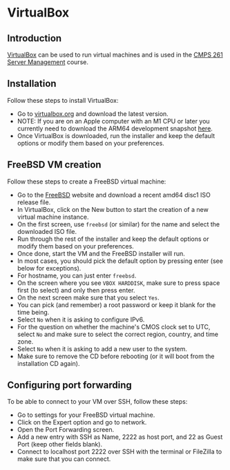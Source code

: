 # VirtualBox

## Introduction

[VirtualBox](https://en.wikipedia.org/wiki/VirtualBox) can be used to run virtual machines and is used in the [CMPS 261 Server Management](cmps-261) course.

## Installation

Follow these steps to install VirtualBox:

- Go to [virtualbox.org](https://www.virtualbox.org/) and download the latest version.
- NOTE: If you are on an Apple computer with an M1 CPU or later you currently need to download the ARM64 development snapshot [here](https://www.virtualbox.org/wiki/Testbuilds).
- Once VirtualBox is downloaded, run the installer and keep the default options or modify them based on your preferences.

## FreeBSD VM creation

Follow these steps to create a FreeBSD virtual machine:

- Go to the [FreeBSD](https://www.freebsd.org/) website and download a recent amd64 disc1 ISO release file.
- In VirtualBox, click on the New button to start the creation of a new virtual machine instance.
- On the first screen, use `freebsd` (or similar) for the name and select the downloaded ISO file.
- Run through the rest of the installer and keep the default options or modify them based on your preferences.
- Once done, start the VM and the FreeBSD installer will run.
- In most cases, you should pick the default option by pressing enter (see below for exceptions).
- For hostname, you can just enter `freebsd`.
- On the screen where you see `VBOX HARDDISK`, make sure to press space first (to select) and only then press enter.
- On the next screen make sure that you select `Yes`.
- You can pick (and remember) a root password or keep it blank for the time being.
- Select `No` when it is asking to configure IPv6.
- For the question on whether the machine's CMOS clock set to UTC, select `No` and make sure to select the correct region, country, and time zone.
- Select `No` when it is asking to add a new user to the system.
- Make sure to remove the CD before rebooting (or it will boot from the installation CD again).

## Configuring port forwarding

To be able to connect to your VM over SSH, follow these steps:

- Go to settings for your FreeBSD virtual machine.
- Click on the Expert option and go to network.
- Open the Port Forwarding screen.
- Add a new entry with SSH as Name, 2222 as host port, and 22 as Guest Port (keep other fields blank).
- Connect to localhost port 2222 over SSH with the terminal or FileZilla to make sure that you can connect.
